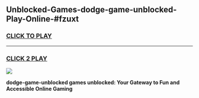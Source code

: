 
## Unblocked-Games-dodge-game-unblocked-Play-Online-#fzuxt
<h3>
<a href="https://premium.freeplayer.one?title=dodge-game-unblocked&ref=27F">CLICK TO PLAY</a></h3>
<hr>

<h3>
<a href="https://premium.freeplayer.one?title=dodge-game-unblocked&ref=27F">CLICK 2 PLAY</a>
  
</h3>

<a href="https://premium.freeplayer.one?title=dodge-game-unblocked&ref=27F"><img src="https://clearcache.store/games.png"></a>


**dodge-game-unblocked games unblocked: Your Gateway to Fun and Accessible Online Gaming**
